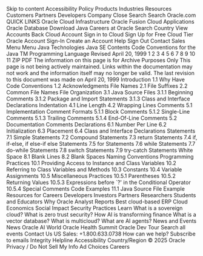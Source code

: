 Skip to content
Accessibility Policy
Products
Industries
Resources
Customers
Partners
Developers
Company
Close Search
Search Oracle.com
QUICK LINKS
Oracle Cloud Infrastructure
Oracle Fusion Cloud Applications
Oracle Database
Download Java
Careers at Oracle
Search
Country
View Accounts
Back
Cloud Account
Sign in to Cloud
Sign Up for Free Cloud Tier
Oracle Account
Sign-In
Create an Account
Help
Sign Out
Contact Sales
Menu
Menu
Java
Technologies
Java SE
Contents
Code Conventions for the Java
TM
Programming Language
Revised April 20, 1999
1
2
3
4
5
6
7
8
9
10
11
ZIP
PDF
The information on this page is for Archive Purposes Only
This page is not being actively maintained. Links within the documentation may not work and the information itself may no longer be valid. The last revision to this document was made on April 20, 1999
Introduction
1.1
Why Have Code Conventions
1.2
Acknowledgments
File Names
2.1
File Suffixes
2.2
Common File Names
File Organization
3.1
Java Source Files
3.1.1
Beginning Comments
3.1.2
Package and Import Statements
3.1.3
Class and Interface Declarations
Indentation
4.1
Line Length
4.2
Wrapping Lines
Comments
5.1
Implementation Comment Formats
5.1.1
Block Comments
5.1.2
Single-Line Comments
5.1.3
Trailing Comments
5.1.4
End-Of-Line Comments
5.2
Documentation Comments
Declarations
6.1
Number Per Line
6.2
Initialization
6.3
Placement
6.4
Class and Interface Declarations
Statements
7.1
Simple Statements
7.2
Compound Statements
7.3
return Statements
7.4
if, if-else, if else-if else Statements
7.5
for Statements
7.6
while Statements
7.7
do-while Statements
7.8
switch Statements
7.9
try-catch Statements
White Space
8.1
Blank Lines
8.2
Blank Spaces
Naming Conventions
Programming Practices
10.1
Providing Access to Instance and Class Variables
10.2
Referring to Class Variables and Methods
10.3
Constants
10.4
Variable Assignments
10.5
Miscellaneous Practices
10.5.1
Parentheses
10.5.2
Returning Values
10.5.3
Expressions before `?' in the Conditional Operator
10.5.4
Special Comments
Code Examples
11.1
Java Source File Example
Resources for
Careers
Developers
Investors
Partners
Researchers
Students and Educators
Why Oracle
Analyst Reports
Best cloud-based
ERP
Cloud Economics
Social Impact
Security Practices
Learn
What is a sovereign cloud?
What is zero trust security?
How AI is transforming finance
What is a vector database?
What is multicloud?
What are AI agents?
News and Events
News
Oracle AI World
Oracle Health Summit
Oracle Dev Tour
Search all events
Contact Us
US Sales: +1.800.633.0738
How can we help?
Subscribe to emails
Integrity Helpline
Accessibility
Country/Region
© 2025 Oracle
Privacy
/
Do Not Sell My
Info
Ad
Choices
Careers